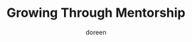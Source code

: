 ---
title: Growing Through Mentorship
slug: growing-through-mentorship
excerpt: Completing my journey as a Peer Mentor with Togetherall has been a reminder of the power of listening and the quiet strength that comes when people feel understood.
feature_image:
  alt: A winding path through colorful autumn trees representing personal growth
  width: 1536
  height: 1024
  url: /images/path.png
html_content: >-
  Back in May, I shared how I was beginning training with <strong>Togetherall</strong>, a peer-to-peer mental health support platform. It felt like opening a new door — one that invited learning, reflection, and the chance to contribute to a community built on care.


  Today, I'm happy to share that I've completed my role as a <strong>Peer Mentor</strong> there. The journey has been more than just a course or a credential. It has been a reminder of the power of listening, the importance of empathy, and the quiet strength that comes when people feel understood.


  <strong>Growth rarely happens all at once.</strong> Often it comes in steps, like a path winding through seasons. What began as curiosity in May has now become another way I can support others in their mental health journey.


  I'm grateful for the opportunity, and hopeful for the connections yet to come.
published_at: 2025-09-17T10:22:00.000Z
category: mental-health
tags:
  - mentorship
  - growth
  - mental-health
  - support
author: doreen
---